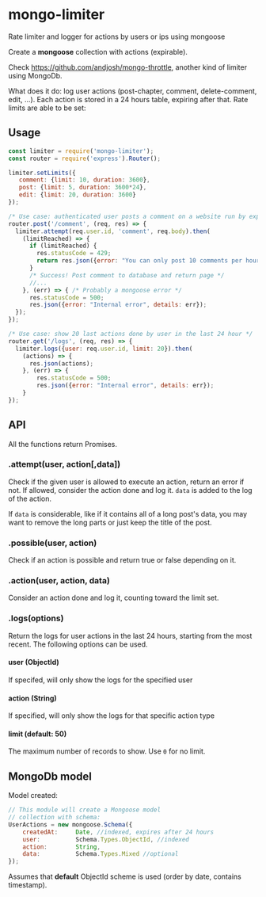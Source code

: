 # mongo-limiter
Rate limiter and logger for actions by users or ips using mongoose

Create a **mongoose** collection with actions (expirable).

Check https://github.com/andjosh/mongo-throttle, another kind of limiter using MongoDb.

What does it do: log user actions (post-chapter, comment, delete-comment, edit, ...). Each action is stored in a 24 hours table, expiring after that. Rate limits are able to be set:

## Usage

```js
const limiter = require('mongo-limiter');
const router = require('express').Router();

limiter.setLimits({
   comment: {limit: 10, duration: 3600},
   post: {limit: 5, duration: 3600*24},
   edit: {limit: 20, duration: 3600}
});

/* Use case: authenticated user posts a comment on a website run by express */
router.post('/comment', (req, res) => {
  limiter.attempt(req.user.id, 'comment', req.body).then(
    (limitReached) => {
      if (limitReached) {
        res.statusCode = 429;
        return res.json({error: "You can only post 10 comments per hour"});
      }
      /* Success! Post comment to database and return page */
      //...
    }, (err) => { /* Probably a mongoose error */
      res.statusCode = 500;
      res.json({error: "Internal error", details: err});
  });
});

/* Use case: show 20 last actions done by user in the last 24 hour */
router.get('/logs', (req, res) => {
  limiter.logs({user: req.user.id, limit: 20}).then(
    (actions) => {
      res.json(actions);
    }, (err) => {
        res.statusCode = 500;
        res.json({error: "Internal error", details: err});
    }
});
```

## API

All the functions return Promises.

### .attempt(user, action[,data])

Check if the given user is allowed to execute an action, return an error if not. If allowed, consider the action done and log it. `data` is added to the log of the action.

If `data` is considerable, like if it contains all of a long post's data, you may want to remove the long parts or just keep the title of the post.

### .possible(user, action)

Check if an action is possible and return true or false depending on it.

### .action(user, action, data)

Consider an action done and log it, counting toward the limit set.

### .logs(options)

Return the logs for user actions in the last 24 hours, starting from the most recent. The following options can be used.

#### user (ObjectId)

If specifed, will only show the logs for the specified user

#### action (String)

If specified, will only show the logs for that specific action type

#### limit (default: 50)

The maximum number of records to show. Use `0` for no limit.

## MongoDb model

Model created:

``` js
// This module will create a Mongoose model 
// collection with schema:
UserActions = new mongoose.Schema({
    createdAt:     Date, //indexed, expires after 24 hours
    user:          Schema.Types.ObjectId, //indexed
    action:        String,
    data:          Schema.Types.Mixed //optional
});
```

Assumes that **default** ObjectId scheme is used (order by date, contains timestamp).
